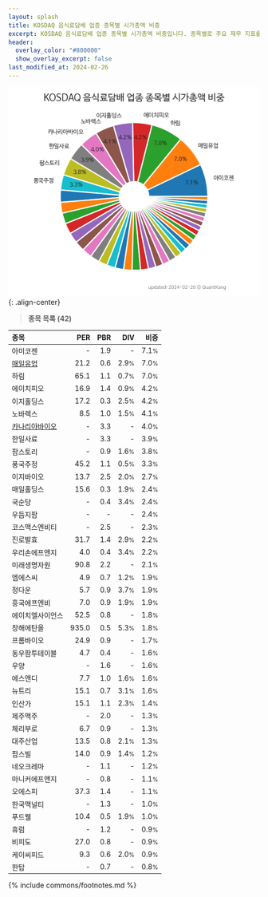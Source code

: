 ```yaml
---
layout: splash
title: KOSDAQ 음식료담배 업종 종목별 시가총액 비중
excerpt: KOSDAQ 음식료담배 업종 종목별 시가총액 비중입니다. 종목별로 주요 재무 지표를 함께 표시합니다.
header:
  overlay_color: "#800000"
  show_overlay_excerpt: false
last_modified_at: 2024-02-26
---
```



![KOSDAQ 음식료담배 업종 종목별 시가총액 비중](/stats/sector/images/kosdaq_업종_음식료담배_종목.png){: .align-center}


> **종목 목록 (42)**<a id="list"></a>

| **종목** | **PER** | **PBR** | **DIV** | **비중** |
| :------- | ------: | ------: | ------: | -------: |
| 아미코젠 | - | 1.9 | - | 7.1<small>%</small> |
| [매일유업](/267980/) | 21.2 | 0.6 | 2.9<small>%</small> | 7.0<small>%</small> |
| 하림 | 65.1 | 1.1 | 0.7<small>%</small> | 7.0<small>%</small> |
| 에이치피오 | 16.9 | 1.4 | 0.9<small>%</small> | 4.2<small>%</small> |
| 이지홀딩스 | 17.2 | 0.3 | 2.5<small>%</small> | 4.2<small>%</small> |
| 노바렉스 | 8.5 | 1.0 | 1.5<small>%</small> | 4.1<small>%</small> |
| [카나리아바이오](/016790/) | - | 3.3 | - | 4.0<small>%</small> |
| 한일사료 | - | 3.3 | - | 3.9<small>%</small> |
| 팜스토리 | - | 0.9 | 1.6<small>%</small> | 3.8<small>%</small> |
| 풍국주정 | 45.2 | 1.1 | 0.5<small>%</small> | 3.3<small>%</small> |
| 이지바이오 | 13.7 | 2.5 | 2.0<small>%</small> | 2.7<small>%</small> |
| 매일홀딩스 | 15.6 | 0.3 | 1.9<small>%</small> | 2.4<small>%</small> |
| 국순당 | - | 0.4 | 3.4<small>%</small> | 2.4<small>%</small> |
| 우듬지팜 | - | - | - | 2.4<small>%</small> |
| 코스맥스엔비티 | - | 2.5 | - | 2.3<small>%</small> |
| 진로발효 | 31.7 | 1.4 | 2.9<small>%</small> | 2.2<small>%</small> |
| 우리손에프앤지 | 4.0 | 0.4 | 3.4<small>%</small> | 2.2<small>%</small> |
| 미래생명자원 | 90.8 | 2.2 | - | 2.1<small>%</small> |
| 엠에스씨 | 4.9 | 0.7 | 1.2<small>%</small> | 1.9<small>%</small> |
| 정다운 | 5.7 | 0.9 | 3.7<small>%</small> | 1.9<small>%</small> |
| 흥국에프엔비 | 7.0 | 0.9 | 1.9<small>%</small> | 1.9<small>%</small> |
| 에이치엘사이언스 | 52.5 | 0.8 | - | 1.8<small>%</small> |
| 창해에탄올 | 935.0 | 0.5 | 5.3<small>%</small> | 1.8<small>%</small> |
| 프롬바이오 | 24.9 | 0.9 | - | 1.7<small>%</small> |
| 동우팜투테이블 | 4.7 | 0.4 | - | 1.6<small>%</small> |
| 우양 | - | 1.6 | - | 1.6<small>%</small> |
| 에스앤디 | 7.7 | 1.0 | 1.6<small>%</small> | 1.6<small>%</small> |
| 뉴트리 | 15.1 | 0.7 | 3.1<small>%</small> | 1.6<small>%</small> |
| 인산가 | 15.1 | 1.1 | 2.3<small>%</small> | 1.4<small>%</small> |
| 제주맥주 | - | 2.0 | - | 1.3<small>%</small> |
| 체리부로 | 6.7 | 0.9 | - | 1.3<small>%</small> |
| 대주산업 | 13.5 | 0.8 | 2.1<small>%</small> | 1.3<small>%</small> |
| 팜스빌 | 14.0 | 0.9 | 1.4<small>%</small> | 1.2<small>%</small> |
| 네오크레마 | - | 1.1 | - | 1.2<small>%</small> |
| 마니커에프앤지 | - | 0.8 | - | 1.1<small>%</small> |
| 오에스피 | 37.3 | 1.4 | - | 1.1<small>%</small> |
| 한국맥널티 | - | 1.3 | - | 1.0<small>%</small> |
| 푸드웰 | 10.4 | 0.5 | 1.9<small>%</small> | 1.0<small>%</small> |
| 휴럼 | - | 1.2 | - | 0.9<small>%</small> |
| 비피도 | 27.0 | 0.8 | - | 0.9<small>%</small> |
| 케이씨피드 | 9.3 | 0.6 | 2.0<small>%</small> | 0.9<small>%</small> |
| 한탑 | - | 0.7 | - | 0.8<small>%</small> |

{% include commons/footnotes.md %}